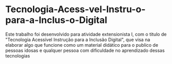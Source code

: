 # Tecnologia-Acess-vel-Instru-o-para-a-Inclus-o-Digital
Este trabalho foi desenvolvido para atividade extensionista I, com o titulo de "Tecnologia Acessível Instrução para a Inclusão Digital", que visa na elaborar algo que funcione como um material didático para o publico de pessoas idosas e qualquer pessoa com dificuldade no aprendizado dessas tecnologias
